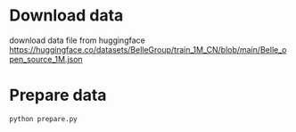 # Download data
download data file from huggingface https://huggingface.co/datasets/BelleGroup/train_1M_CN/blob/main/Belle_open_source_1M.json
# Prepare data
```bash
python prepare.py
```